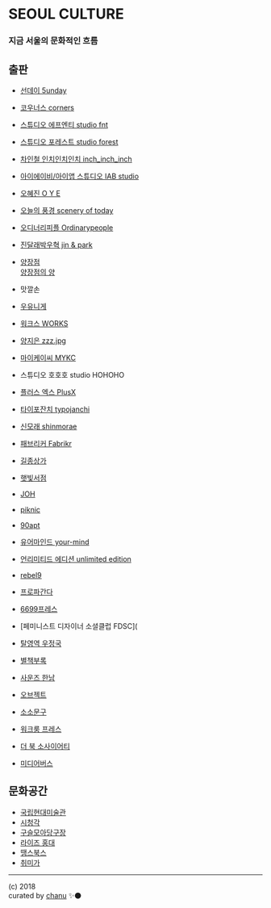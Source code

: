 # SEOUL CULTURE
### 지금 서울의 문화적인 흐름

## 출판


- [선데이 5unday](http://www.5unday.com/)  


- [코우너스 corners](http://corners.kr)


- [스튜디오 에프엔티 studio fnt](http://studiofnt.com)


- [스튜디오 포레스트 studio forest](http://studio-forest.kr)


- [차인철 인치인치인치 inch_inch_inch](http://inchinchinch.com)


- [아이에이비/아이앱 스튜디오 IAB studio](http://iab-studio.com)


- [오혜진 O Y E](https://ohezin.kr)


- [오늘의 풍경 scenery of today](http://sceneryoftoday.kr)


- [오디너리피플 Ordinarypeople](http://ordinarypeople.kr)


- [진달래박우혁 jin & park](http://jinandpark.com)


- [양장점](http://yang-jang.com)  
[양장점의 양](http://heejaeyang.tumblr.com)


- 맛깔손


- [우유니게](http://ooh-you.com)


- [워크스 WORKS](http://work-s.org)


- [양지은 zzz.jpg](http://cargocollective.com/yje)


- [마이케이씨 MYKC](mykc.kr)


- 스튜디오 호호호 studio HOHOHO


- [플러스 엑스 PlusX](plus-ex.com)


- [타이포잔치 typojanchi](typojanchi.com)


- [신모래 shinmorae](shinmorae.com)


- [패브리커 Fabrikr](fabrikr.com)


- [길종상가](http://bellroad.1px.kr)


- [햇빛서점](http://sunnystudio.kr)


- [JOH](http://johcompany.com)


- [piknic](http://www.piknic.kr)


- [90apt](90apt.com)


- [유어마인드 your-mind](your-mind.com)


- [언리미티드 에디션 unlimited edition](http://unlimited-edition.org)


- [rebel9](http://rebel9.co.kr)





- [프로파간다](http://propa-ganda.co.kr/)


- [6699프레스](http://6699press.kr)


- [페미니스트 디자이너 소셜클럽 FDSC](


- [탈영역 우정국](http://ujeongguk.com)





- [별책부록](http://www.byeolcheck.kr)



- [사운즈 한남](http://project-sounds.com/)




- [오브젝트](http://objectlifelab.com)

- [소소문구](sosomoongoo.com)

- [워크룸 프레스](http://workroompress.kr)

- [더 북 소사이어티](http://www.thebooksociety.org)

- [미디어버스](https://mediabus.org)

## 문화공간
- [국립현대미술관](mmca.go.kr)
- [시청각](http://audiovisualpavilion.org)
- [구슬모아당구장](http://www.daelimmuseum.org/guseulmoa/)
- [라이즈 홍대](https://www.rysehotel.com/)
- [땡스북스](thanksbooks.com/)
- [취미가](http://www.taste-house.com)

---
(c) 2018  
curated by [chanu](krevony.com) ✨⚫

